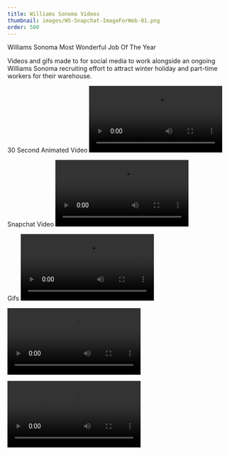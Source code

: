 ```yaml
---
title: Williams Sonoma Videos
thumbnail: images/WS-Snapchat-ImageForWeb-01.png
order: 500
---
```


Williams Sonoma Most Wonderful Job Of The Year

Videos and gifs made to for social media to work alongside an ongoing Williams Sonoma recruiting effort to attract winter holiday and part-time workers for their warehouse.


30 Second Animated Video
!['alt text here'](images/WS-MostWonderfulJob-Video.mp4)

Snapchat Video
!['alt text here'](images/WS-Snapchat.mp4)

Gifs
!['alt text here'](images/WS-Sew-Gif.mp4)

!['alt text here'](images/WS-Forklift-Gif.mp4)

!['alt text here'](images/WS-ShelfPicker-Gif.mp4)